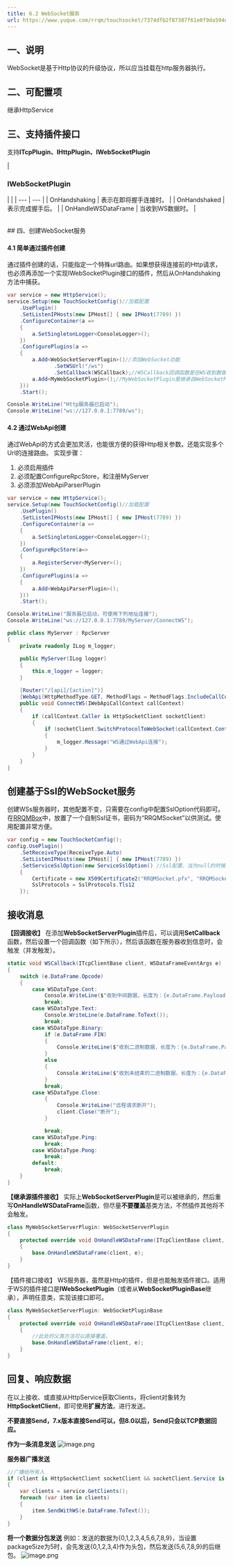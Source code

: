```yaml
---
title: 6.2 WebSocket服务
url: https://www.yuque.com/rrqm/touchsocket/7374dfb2f87387f61e8f9da594d6db81
---
```


<a name="XAFRv"></a>

## 一、说明

WebSocket是基于Http协议的升级协议，所以应当挂载在http服务器执行。

<a name="cmsde"></a>

## 二、可配置项

继承HttpService

<a name="mMhq1"></a>

## 三、支持插件接口

支持**ITcpPlugin、IHttpPlugin、IWebSocketPlugin**

| <a name="m6yWq"></a>

### IWebSocketPlugin

|  |
| --- | --- |
| OnHandshaking |  表示在即将握手连接时。 |
| OnHandshaked | 表示完成握手后。 |
| OnHandleWSDataFrame | 当收到WS数据时。 |

<br />
<a name="umBla"></a>
## 四、创建WebSocket服务

<a name="KCLVf"></a>

#### 4.1 简单通过插件创建

通过插件创建的话，只能指定一个特殊url路由。如果想获得连接前的Http请求，也必须再添加一个实现IWebSocketPlugin接口的插件，然后从OnHandshaking方法中捕获。

```csharp
var service = new HttpService();
service.Setup(new TouchSocketConfig()//加载配置
    .UsePlugin()
    .SetListenIPHosts(new IPHost[] { new IPHost(7789) })
    .ConfigureContainer(a =>
    {
        a.SetSingletonLogger<ConsoleLogger>();
    })
    .ConfigurePlugins(a =>
    {
        a.Add<WebSocketServerPlugin>()//添加WebSocket功能
               .SetWSUrl("/ws")
               .SetCallback(WSCallback);//WSCallback回调函数是在WS收到数据时触发回调的。
        a.Add<MyWebSocketPlugin>();//MyWebSocketPlugin是继承自WebSocketPluginBase的插件。
    }))
    .Start();

Console.WriteLine("Http服务器已启动");
Console.WriteLine("ws://127.0.0.1:7789/ws");

```

<a name="R6kn6"></a>

#### 4.2 通过WebApi创建

通过WebApi的方式会更加灵活，也能很方便的获得Http相关参数。还能实现多个Url的连接路由。
实现步骤：

1. 必须启用插件
2. 必须配置ConfigureRpcStore，和注册MyServer
3. 必须添加WebApiParserPlugin

```csharp
var service = new HttpService();
service.Setup(new TouchSocketConfig()//加载配置
    .UsePlugin()
    .SetListenIPHosts(new IPHost[] { new IPHost(7789) })
    .ConfigureContainer(a =>
    {
        a.SetSingletonLogger<ConsoleLogger>();
    })
    .ConfigureRpcStore(a=> 
    {
        a.RegisterServer<MyServer>();
    })
    .ConfigurePlugins(a =>
    {
        a.Add<WebApiParserPlugin>();
    }))
    .Start();

Console.WriteLine("服务器已启动，可使用下列地址连接");
Console.WriteLine("ws://127.0.0.1:7789/MyServer/ConnectWS");
```

```csharp
public class MyServer : RpcServer
{
    private readonly ILog m_logger;

    public MyServer(ILog logger)
    {
        this.m_logger = logger;
    }

    [Router("/[api]/[action]")]
    [WebApi(HttpMethodType.GET, MethodFlags = MethodFlags.IncludeCallContext)]
    public void ConnectWS(IWebApiCallContext callContext)
    {
        if (callContext.Caller is HttpSocketClient socketClient)
        {
            if (socketClient.SwitchProtocolToWebSocket(callContext.Context))
            {
                m_logger.Message("WS通过WebApi连接");
            }
        }
    }
}
```

<a name="d6n7d"></a>

## 创建基于Ssl的WebSocket服务

创建WSs服务器时，其他配置不变，只需要在config中配置SslOption代码即可。
在[RRQMBox](https://gitee.com/RRQM_Home/RRQMBox/tree/master/Ssl%E8%AF%81%E4%B9%A6%E7%9B%B8%E5%85%B3)中，放置了一个自制Ssl证书，密码为“RRQMSocket”以供测试。使用配置非常方便。

```csharp
var config = new TouchSocketConfig();
config.UsePlugin()
    .SetReceiveType(ReceiveType.Auto)
    .SetListenIPHosts(new IPHost[] { new IPHost(7789) })
    .SetServiceSslOption(new ServiceSslOption() //Ssl配置，当为null的时候，相当于创建了ws服务器，当赋值的时候，相当于wss服务器。
    { 
        Certificate = new X509Certificate2("RRQMSocket.pfx", "RRQMSocket"), 
        SslProtocols = SslProtocols.Tls12 
    });
```

<a name="FQrdu"></a>

## 接收消息

**【回调接收】**
在添加**WebSocketServerPlugin**插件后，可以调用**SetCallback**函数，然后设置一个回调函数（如下所示），然后该函数在服务器收到信息时，会触发（并发触发）。

```csharp
static void WSCallback(ITcpClientBase client, WSDataFrameEventArgs e)
{
    switch (e.DataFrame.Opcode)
    {
        case WSDataType.Cont:
            Console.WriteLine($"收到中间数据，长度为：{e.DataFrame.PayloadLength}");
            break;
        case WSDataType.Text:
            Console.WriteLine(e.DataFrame.ToText());
            break;
        case WSDataType.Binary:
            if (e.DataFrame.FIN)
            {
                Console.WriteLine($"收到二进制数据，长度为：{e.DataFrame.PayloadLength}");
            }
            else
            {
                Console.WriteLine($"收到未结束的二进制数据，长度为：{e.DataFrame.PayloadLength}");
            }
            break;
        case WSDataType.Close:
            {
                Console.WriteLine("远程请求断开");
                client.Close("断开");
            }

            break;
        case WSDataType.Ping:
            break;
        case WSDataType.Pong:
            break;
        default:
            break;
    }
}
```

**【继承源插件接收】**
实际上**WebSocketServerPlugin**是可以被继承的，然后重写**OnHandleWSDataFrame**函数，但尽量**不要覆盖**基类方法，不然插件其他将不会触发。

```csharp
class MyWebSocketServerPlugin: WebSocketServerPlugin
{
    protected override void OnHandleWSDataFrame(ITcpClientBase client, WSDataFrameEventArgs e)
    {
        base.OnHandleWSDataFrame(client, e);
    }
}
```

【插件接口接收】
WS服务器，虽然是Http的插件，但是也能触发插件接口。适用于WS的插件接口是**IWebSocketPlugin**（或者从**WebSocketPluginBase**继承），声明任意类，实现该接口即可。

```csharp
class MyWebSocketServerPlugin: WebSocketPluginBase
{
    protected override void OnHandleWSDataFrame(ITcpClientBase client, WSDataFrameEventArgs e)
    {
        //此处的父类方法可以直接覆盖。
        base.OnHandleWSDataFrame(client, e);
    }
}
```

<a name="JKBcN"></a>

## 回复、响应数据

在以上接收、或直接从HttpService获取Clients，将client对象转为**HttpSocketClient**，即可使用**扩展方法**，进行发送。

**不要直接Send，7.x版本直接Send可以，但8.0以后，Send只会以TCP数据回应。**

**作为一条消息发送**
![image.png](..\assets\7374dfb2f87387f61e8f9da594d6db81\1648294207653-940ca895-8e1d-4089-89d5-ac9596b13739.png)

**服务器广播发送**

```csharp
//广播给所有人
if (client is HttpSocketClient socketClient && socketClient.Service is HttpService service)
{
    var clients = service.GetClients();
    foreach (var item in clients)
    {
        item.SendWithWS(e.DataFrame.ToText());
    }
}
```

**将一个数据分包发送**
例如：发送的数据为{0,1,2,3,4,5,6,7,8,9}，当设置packageSize为5时，会先发送{0,1,2,3,4}作为头包，然后发送{5,6,7,8,9}的后继包。
![image.png](..\assets\7374dfb2f87387f61e8f9da594d6db81\1648294401238-925718ac-f232-48b9-a958-6d5e52fbfa69.png)
